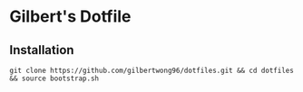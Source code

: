 # Gilbert's Dotfile

## Installation

``` fish
git clone https://github.com/gilbertwong96/dotfiles.git && cd dotfiles && source bootstrap.sh
```

